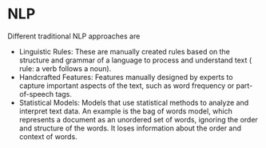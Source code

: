 # NLP
Different traditional NLP approaches are 
- Linguistic Rules: These are manually created rules based on the structure and grammar of a language to process and understand text ( rule: a verb follows a noun).
- Handcrafted Features: Features manually designed by experts to capture important aspects of the text, such as word frequency or part-of-speech tags.
- Statistical Models: Models that use statistical methods to analyze and interpret text data. An example is the bag of words model, which represents a document as an unordered set of words, ignoring the order and structure of the words. It loses information about the order and context of words.
